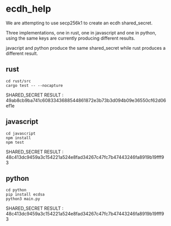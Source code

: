 # ecdh_help

We are attempting to use secp256k1 to create an ecdh shared_secret.

Three implementations, one in rust, one in javascript and one in python, using the same keys are currently producing different results. 

javacript and python produce the same shared_secret while rust produces a different result.

## rust

```
cd rust/src
cargo test -- --nocapture
```

SHARED_SECRET RESULT : 49ab8cb9ba741c6083343688544861872e3b73b3d094b09e36550cf62d06ef1e
 
## javascript
```
cd javascript
npm install
npm test
```

SHARED_SECRET RESULT : 48c413dc9459a3c154221a524e8fad34267c47fc7b47443246fa8919b19fff93

## python

```
cd python
pip install ecdsa
python3 main.py
```

SHARED_SECRET RESULT : 48c413dc9459a3c154221a524e8fad34267c47fc7b47443246fa8919b19fff93
